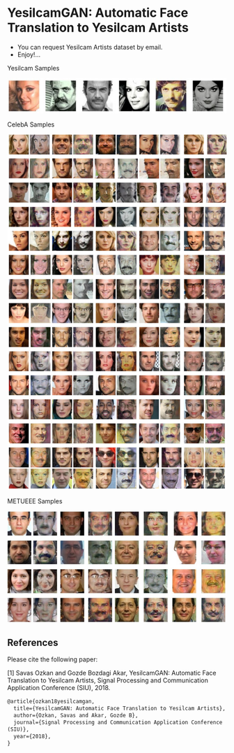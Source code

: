 # YesilcamGAN: Automatic Face Translation to Yesilcam Artists

* You can request Yesilcam Artists dataset by email.
* Enjoy!...

Yesilcam Samples

<img src="photos/yesilcam_samples.jpg">

CelebA Samples

<img src="photos/celeba_samples.jpg">

METUEEE Samples

<img src="photos/metueee_samples.jpg">

## References

Please cite the following paper:

[1] Savas Ozkan and Gozde Bozdagi Akar, YesilcamGAN: Automatic Face Translation to Yesilcam Artists, Signal Processing and Communication Application Conference (SIU), 2018.
```
@article{ozkan18yesilcamgan,
  title={YesilcamGAN: Automatic Face Translation to Yesilcam Artists},
  author={Ozkan, Savas and Akar, Gozde B},
  journal={Signal Processing and Communication Application Conference (SIU)},
  year={2018},
}
